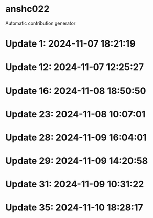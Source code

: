 # anshc022

Automatic contribution generator

# Update 1: 2024-11-07 18:21:19

# Update 12: 2024-11-07 12:25:27

# Update 16: 2024-11-08 18:50:50

# Update 23: 2024-11-08 10:07:01

# Update 28: 2024-11-09 16:04:01

# Update 29: 2024-11-09 14:20:58

# Update 31: 2024-11-09 10:31:22

# Update 35: 2024-11-10 18:28:17
